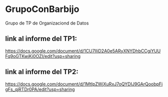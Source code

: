 # GrupoConBarbijo
Grupo de TP de Organizaciond de Datos

## link al informe del TP1:
https://docs.google.com/document/d/1CU7IIiD2A0e5ARyXNYDhbCCgiYUUFq9oGTKwjKi0OZI/edit?usp=sharing


## link al informe del TP2:
https://docs.google.com/document/d/1MtIpZWjXuRxJ7oQYDIJ9GArQoobpFigFs_qjRTDr0PA/edit?usp=sharing
